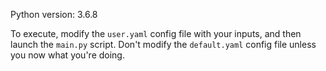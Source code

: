 Python version: 3.6.8

To execute, modify the ``user.yaml`` config file with your inputs, and then launch the ``main.py`` script.
Don't modify the ``default.yaml`` config file unless you now what you're doing.
